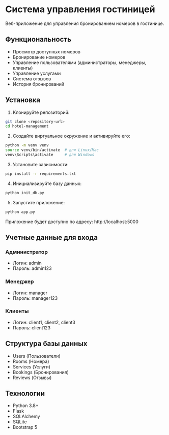 # Система управления гостиницей

Веб-приложение для управления бронированием номеров в гостинице.

## Функциональность

- Просмотр доступных номеров
- Бронирование номеров
- Управление пользователями (администраторы, менеджеры, клиенты)
- Управление услугами
- Система отзывов
- История бронирований

## Установка

1. Клонируйте репозиторий:
```bash
git clone <repository-url>
cd hotel-management
```

2. Создайте виртуальное окружение и активируйте его:
```bash
python -m venv venv
source venv/bin/activate  # для Linux/Mac
venv\Scripts\activate     # для Windows
```

3. Установите зависимости:
```bash
pip install -r requirements.txt
```

4. Инициализируйте базу данных:
```bash
python init_db.py
```

5. Запустите приложение:
```bash
python app.py
```

Приложение будет доступно по адресу: http://localhost:5000

## Учетные данные для входа

### Администратор
- Логин: admin
- Пароль: admin123

### Менеджер
- Логин: manager
- Пароль: manager123

### Клиенты
- Логин: client1, client2, client3
- Пароль: client123

## Структура базы данных

- Users (Пользователи)
- Rooms (Номера)
- Services (Услуги)
- Bookings (Бронирования)
- Reviews (Отзывы)

## Технологии

- Python 3.8+
- Flask
- SQLAlchemy
- SQLite
- Bootstrap 5 